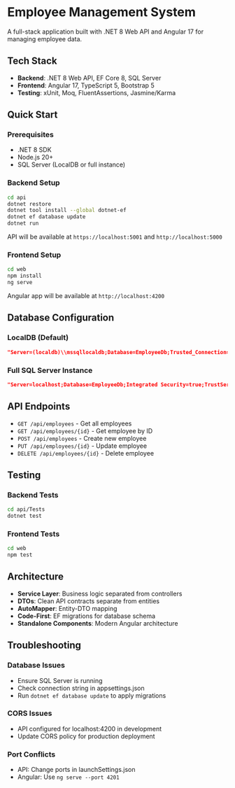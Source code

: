 # Employee Management System

A full-stack application built with .NET 8 Web API and Angular 17 for managing employee data.

## Tech Stack

- **Backend**: .NET 8 Web API, EF Core 8, SQL Server
- **Frontend**: Angular 17, TypeScript 5, Bootstrap 5
- **Testing**: xUnit, Moq, FluentAssertions, Jasmine/Karma

## Quick Start

### Prerequisites
- .NET 8 SDK
- Node.js 20+
- SQL Server (LocalDB or full instance)

### Backend Setup

```bash
cd api
dotnet restore
dotnet tool install --global dotnet-ef
dotnet ef database update
dotnet run
```

API will be available at `https://localhost:5001` and `http://localhost:5000`

### Frontend Setup

```bash
cd web
npm install
ng serve
```

Angular app will be available at `http://localhost:4200`

## Database Configuration

### LocalDB (Default)
```json
"Server=(localdb)\\mssqllocaldb;Database=EmployeeDb;Trusted_Connection=True;MultipleActiveResultSets=true"
```

### Full SQL Server Instance
```json
"Server=localhost;Database=EmployeeDb;Integrated Security=true;TrustServerCertificate=true"
```

## API Endpoints

- `GET /api/employees` - Get all employees
- `GET /api/employees/{id}` - Get employee by ID
- `POST /api/employees` - Create new employee
- `PUT /api/employees/{id}` - Update employee
- `DELETE /api/employees/{id}` - Delete employee

## Testing

### Backend Tests
```bash
cd api/Tests
dotnet test
```

### Frontend Tests
```bash
cd web
npm test
```

## Architecture

- **Service Layer**: Business logic separated from controllers
- **DTOs**: Clean API contracts separate from entities
- **AutoMapper**: Entity-DTO mapping
- **Code-First**: EF migrations for database schema
- **Standalone Components**: Modern Angular architecture

## Troubleshooting

### Database Issues
- Ensure SQL Server is running
- Check connection string in appsettings.json
- Run `dotnet ef database update` to apply migrations

### CORS Issues
- API configured for localhost:4200 in development
- Update CORS policy for production deployment

### Port Conflicts
- API: Change ports in launchSettings.json
- Angular: Use `ng serve --port 4201`
